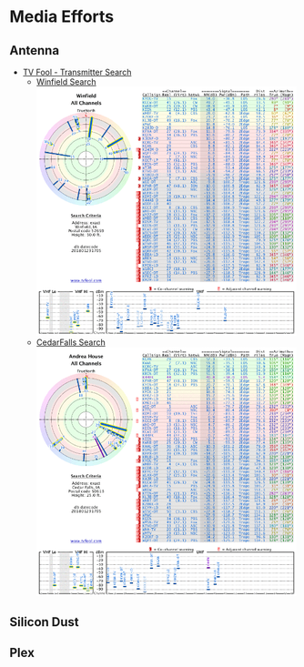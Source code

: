 # Media Efforts

## Antenna
- [TV Fool - Transmitter Search](http://tvfool.com/)
    - [Winfield Search](http://www.tvfool.com/?option=com_wrapper&Itemid=29&q=id%3d90382bcea07e53) ![Winfield-Radar-All](Winfield-Radar-All.png)
    - [CedarFalls Search](http://www.tvfool.com/?option=com_wrapper&Itemid=29&q=id%3d9038aa94e71b66) ![CedarFalls-Radar-All](CedarFalls-Radar-All.png)


## Silicon Dust

## Plex

